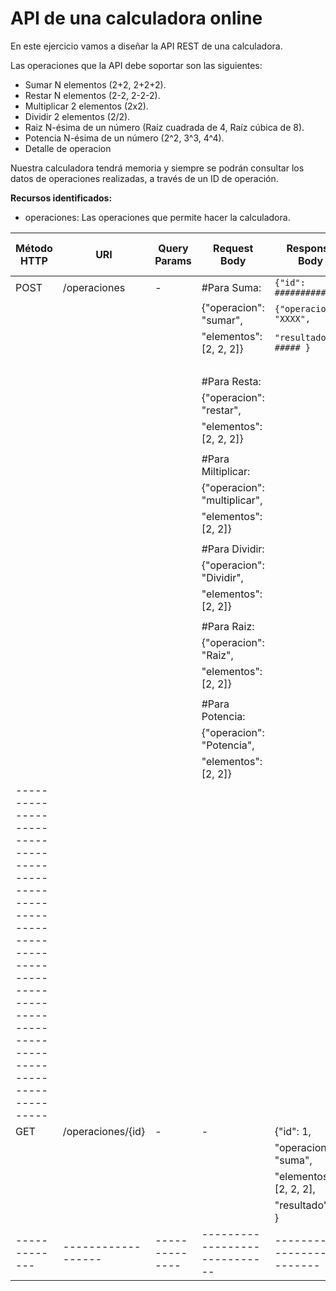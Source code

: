 # API de una calculadora online

En este ejercicio vamos a diseñar la API REST de una calculadora.

Las operaciones que la API debe soportar son las siguientes:
- Sumar N elementos (2+2, 2+2+2).
- Restar N elementos (2-2, 2-2-2).
- Multiplicar 2 elementos (2x2).
- Dividir 2 elementos (2/2).
- Raiz N-ésima de un número (Raíz cuadrada de 4, Raíz cúbica de 8).
- Potencia N-ésima de un número (2^2, 3^3, 4^4).
- Detalle de operacion

Nuestra calculadora tendrá memoria y siempre se podrán consultar los datos de operaciones realizadas, a través de un ID de operación.

**Recursos identificados:**
- operaciones: Las operaciones que permite hacer la calculadora.

| Método HTTP | URI              | Query Params | Request Body                | Response Body               | Códigos HTTP de respuesta |
|-------------|------------------|--------------|-----------------------------|-----------------------------|-------------------------  |
| POST        | /operaciones     | -            | #Para Suma:                 | ``{"id": #############,  `` | 201                       |
|             |                  |              | {"operacion": "sumar",      | ``{"operacion": "XXXX",  `` | 400                       |
|             |                  |              | "elementos": [2, 2, 2]}     | `` "resultado": ##### }  `` | 409                       |
|             |                  |              |                             |                             | 500                       |
|             |                  |              |#Para Resta:                 |                             |                           |
|             |                  |              | {"operacion": "restar",     |                             |                           |
|             |                  |              | "elementos": [2, 2, 2]}     |                             |                           |
|             |                  |              |                             |                             |                           |
|             |                  |              |#Para Miltiplicar:           |                             |                           |
|             |                  |              | {"operacion": "multiplicar",|                             |                           |
|             |                  |              | "elementos": [2, 2]}        |                             |                           |
|             |                  |              |                             |                             |                           |
|             |                  |              |#Para Dividir:               |                             |                           |
|             |                  |              | {"operacion": "Dividir",    |                             |                           |
|             |                  |              | "elementos": [2, 2]}        |                             |                           |
|             |                  |              |                             |                             |                           |
|             |                  |              |#Para Raiz:                  |                             |                           |
|             |                  |              | {"operacion": "Raiz",       |                             |                           |
|             |                  |              | "elementos": [2, 2]}        |                             |                           |
|             |                  |              |                             |                             |                           |
|             |                  |              |#Para Potencia:              |                             |                           |
|             |                  |              | {"operacion": "Potencia",   |                             |                           |
|             |                  |              | "elementos": [2, 2]}        |                             |                           |
|---------------------------------------------------------------------------------------------------------------------------------------|
| GET         |/operaciones/{id} | -            | -                           |  {"id": 1,                  | 200                       |
|             |                  |              |                             |   "operacion": "suma",      | 400                       |
|             |                  |              |                             |   "elementos": [2, 2, 2],   | 404                       |
|             |                  |              |                             |   "resultado": 6 }          | 500                       |
|-------------|------------------|--------------|-----------------------------|-----------------------------|---------------------------|